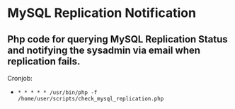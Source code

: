 # MySQL Replication Notification
## Php code for querying MySQL Replication Status and notifying the sysadmin via email when replication fails.

Cronjob:
+ ```* * * * * /usr/bin/php -f /home/user/scripts/check_mysql_replication.php```
